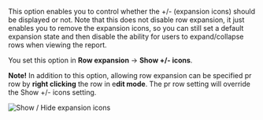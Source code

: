 This option enables you to control whether the +/- (expansion icons) should be displayed or not. Note that this does not disable row expansion, it just enables you to remove the expansion icons, so you can still set a default expansion state and then disable the ability for users to expand/collapse rows when viewing the report.  

You set this option in **Row expansion** -> **Show +/- icons**.  

**Note!** In addition to this option, allowing row expansion can be specified pr row by **right clicking** the row in e**dit mode**. The pr row setting will override the Show +/- icons setting.

![Show / Hide expansion icons](https://profitbasedocs.blob.core.windows.net/pbireportingmatrix/ShowHidePlusMinusIcons.png)
